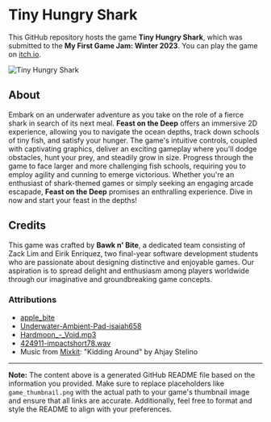 # Tiny Hungry Shark

This GitHub repository hosts the game **Tiny Hungry Shark**, which was submitted to the **My First Game Jam: Winter 2023**. You can play the game on [itch.io](https://eirikenriquez.itch.io/tiny-hungry-shark).

![Tiny Hungry Shark](https://img.itch.zone/aW1hZ2UvMTkyMjUxMy8xMTMwMTU0NS5wbmc=/794x1000/SQf3Ei.png)

## About

Embark on an underwater adventure as you take on the role of a fierce shark in search of its next meal. **Feast on the Deep** offers an immersive 2D experience, allowing you to navigate the ocean depths, track down schools of tiny fish, and satisfy your hunger. The game's intuitive controls, coupled with captivating graphics, deliver an exciting gameplay where you'll dodge obstacles, hunt your prey, and steadily grow in size. Progress through the game to face larger and more challenging fish schools, requiring you to employ agility and cunning to emerge victorious. Whether you're an enthusiast of shark-themed games or simply seeking an engaging arcade escapade, **Feast on the Deep** promises an enthralling experience. Dive in now and start your feast in the depths!

## Credits

This game was crafted by **Bawk n' Bite**, a dedicated team consisting of Zack Lim and Eirik Enriquez, two final-year software development students who are passionate about designing distinctive and enjoyable games. Our aspiration is to spread delight and enthusiasm among players worldwide through our imaginative and groundbreaking game concepts.

### Attributions

- [apple_bite](https://opengameart.org/content/apple-bite)
- [Underwater-Ambient-Pad-isaiah658](https://opengameart.org/content/underwater-ambient-pad)
- [Hardmoon_-_Void.mp3](https://opengameart.org/content/void)
- [424911-impactshort78.wav](https://opengameart.org/content/short-impact)
- Music from [Mixkit](https://mixkit.co/free-stock-music/tag/videogame/): "Kidding Around" by Ahjay Stelino

---

**Note:** The content above is a generated GitHub README file based on the information you provided. Make sure to replace placeholders like `game_thumbnail.png` with the actual path to your game's thumbnail image and ensure that all links are accurate. Additionally, feel free to format and style the README to align with your preferences.
